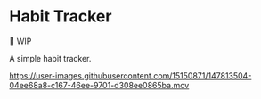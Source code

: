 # Habit Tracker

🚧 WIP

A simple habit tracker.

https://user-images.githubusercontent.com/15150871/147813504-04ee68a8-c167-46ee-9701-d308ee0865ba.mov
